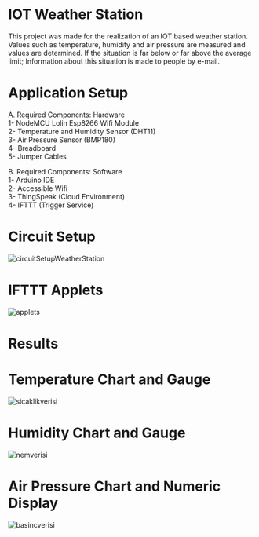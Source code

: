 # IOT Weather Station
This project was made for the realization of an IOT based weather station. Values such as temperature, humidity and air pressure are measured and values are determined. If the situation is far below or far above the average limit; Information about this situation is made to people by e-mail.

# Application Setup
A. Required Components: Hardware <br>
1- NodeMCU Lolin Esp8266 Wifi Module <br>
2- Temperature and Humidity Sensor (DHT11) <br>
3- Air Pressure Sensor (BMP180) <br>
4- Breadboard <br>
5- Jumper Cables <br>

B. Required Components: Software <br>
1- Arduino IDE <br>
2- Accessible Wifi <br>
3- ThingSpeak (Cloud Environment) <br>
4- IFTTT (Trigger Service) <br>

# Circuit Setup
![circuitSetupWeatherStation](https://user-images.githubusercontent.com/28812496/108750610-49bfb280-7552-11eb-9306-263b15fccae0.png)

# IFTTT Applets
![applets](https://user-images.githubusercontent.com/28812496/108755413-46c7c080-7558-11eb-9d74-ebe050a4eb05.png)

# Results
# Temperature Chart and Gauge
![sicaklikverisi](https://user-images.githubusercontent.com/28812496/108756219-45e35e80-7559-11eb-92e7-a1d84aa39146.png)
# Humidity Chart and Gauge
![nemverisi](https://user-images.githubusercontent.com/28812496/108756294-5e537900-7559-11eb-96ce-6f7cfaa5df39.png)
# Air Pressure Chart and Numeric Display
![basincverisi](https://user-images.githubusercontent.com/28812496/108756382-7c20de00-7559-11eb-8a79-cbefdc6ab37f.png)

